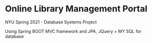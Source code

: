 # Online Library Management Portal 

NYU Spring 2021 - Database Systems Project

Using Spring BOOT MVC framework and JPA, JQuery + MY SQL for database 

